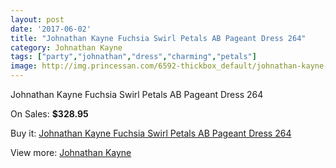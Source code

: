```yaml
---
layout: post
date: '2017-06-02'
title: "Johnathan Kayne Fuchsia Swirl Petals AB Pageant Dress 264"
category: Johnathan Kayne
tags: ["party","johnathan","dress","charming","petals"]
image: http://img.princessan.com/6592-thickbox_default/johnathan-kayne-fuchsia-swirl-petals-ab-pageant-dress-264.jpg
---
```

Johnathan Kayne Fuchsia Swirl Petals AB Pageant Dress 264

On Sales: **$328.95**
<a href="https://www.princessan.com/en/johnathan-kayne/3012-johnathan-kayne-fuchsia-swirl-petals-ab-pageant-dress-264.html"><amp-img layout="responsive" width="600" height="600" src="//img.princessan.com/6592-thickbox_default/johnathan-kayne-fuchsia-swirl-petals-ab-pageant-dress-264.jpg" alt="Johnathan Kayne Fuchsia Swirl Petals AB Pageant Dress 264 0" /></a>
<a href="https://www.princessan.com/en/johnathan-kayne/3012-johnathan-kayne-fuchsia-swirl-petals-ab-pageant-dress-264.html"><amp-img layout="responsive" width="600" height="600" src="//img.princessan.com/6594-thickbox_default/johnathan-kayne-fuchsia-swirl-petals-ab-pageant-dress-264.jpg" alt="Johnathan Kayne Fuchsia Swirl Petals AB Pageant Dress 264 1" /></a>
<a href="https://www.princessan.com/en/johnathan-kayne/3012-johnathan-kayne-fuchsia-swirl-petals-ab-pageant-dress-264.html"><amp-img layout="responsive" width="600" height="600" src="//img.princessan.com/6593-thickbox_default/johnathan-kayne-fuchsia-swirl-petals-ab-pageant-dress-264.jpg" alt="Johnathan Kayne Fuchsia Swirl Petals AB Pageant Dress 264 2" /></a>

Buy it: [Johnathan Kayne Fuchsia Swirl Petals AB Pageant Dress 264](https://www.princessan.com/en/johnathan-kayne/3012-johnathan-kayne-fuchsia-swirl-petals-ab-pageant-dress-264.html "Johnathan Kayne Fuchsia Swirl Petals AB Pageant Dress 264")

View more: [Johnathan Kayne](https://www.princessan.com/en/25-johnathan-kayne "Johnathan Kayne")